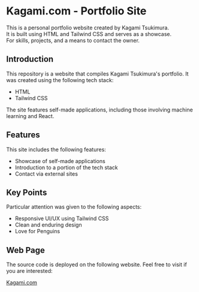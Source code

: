 # Kagami.com - Portfolio Site

This is a personal portfolio website created by Kagami Tsukimura.  
It is built using HTML and Tailwind CSS and serves as a showcase.  
For skills, projects, and a means to contact the owner.

## Introduction

This repository is a website that compiles Kagami Tsukimura's portfolio. It was created using the following tech stack:

- HTML
- Tailwind CSS

The site features self-made applications, including those involving machine learning and React.

## Features

This site includes the following features:

- Showcase of self-made applications
- Introduction to a portion of the tech stack
- Contact via external sites

## Key Points

Particular attention was given to the following aspects:

- Responsive UI/UX using Tailwind CSS
- Clean and enduring design
- Love for Penguins

## Web Page

The source code is deployed on the following website. Feel free to visit if you are interested:

[Kagami.com](https://kagami-portfolio.netlify.app/)
